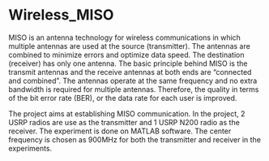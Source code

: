 # Wireless_MISO
MISO is an antenna technology for wireless communications in which multiple antennas are used at the source (transmitter). The antennas are combined to minimize errors and optimize data speed. The destination (receiver) has only one antenna. The basic principle behind MISO is the transmit antennas and the receive antennas at both ends are “connected and combined”. The antennas operate at the same frequency and no extra bandwidth is required for multiple antennas. Therefore, the quality in terms of the bit error rate (BER), or the data rate for each user is improved.

The project aims at establishing MISO communication. In the project, 2 USRP radios are use as the transmitter and 1 USRP N200 radio as the receiver. The experiment is done on MATLAB software. The center frequency is chosen as 900MHz for both the transmitter and receiver in the experiments.
